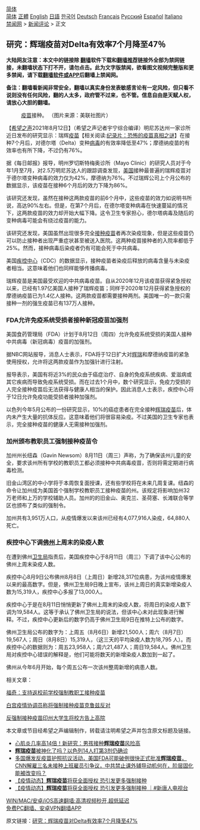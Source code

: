  <!-- 面包屑导航 --> <div class="breadcrumb"><!-- GTranslate: https://gtranslate.io/ -->  <div class="switcher notranslate">  <div class="selected">  <a href="#" onclick="return false;"> 简体</a>  </div>  <div class="option">  <a href="https://www.bannedbook.org" onclick="doGTranslate('zh-CN|zh-CN');jQuery('div.switcher div.selected a').html(jQuery(this).html());return false;" title="简体中文" class="nturl selected"> 简体</a>  <a href="https://www.bannedbook.org/zh-tw/" onclick="doGTranslate('zh-CN|zh-TW');jQuery('div.switcher div.selected a').html(jQuery(this).html());return false;" title="繁體中文" class="nturl"> 正體</a>  <a href="https://www.bannedbook.org/en/" onclick="doGTranslate('zh-CN|en');jQuery('div.switcher div.selected a').html(jQuery(this).html());return false;" title="English" class="nturl"> English</a>  <a href="https://www.bannedbook.org/ja/" onclick="doGTranslate('zh-CN|ja');jQuery('div.switcher div.selected a').html(jQuery(this).html());return false;" title="日本語" class="nturl"> 日語</a>  <a href="https://www.bannedbook.org/ko/" onclick="doGTranslate('zh-CN|ko');jQuery('div.switcher div.selected a').html(jQuery(this).html());return false;" title="한국어" class="nturl"> 한국어</a>  <a href="https://www.bannedbook.org/de/" onclick="doGTranslate('zh-CN|de');jQuery('div.switcher div.selected a').html(jQuery(this).html());return false;" title="Deutsch" class="nturl"> Deutsch</a>  <a href="https://www.bannedbook.org/fr/" onclick="doGTranslate('zh-CN|fr');jQuery('div.switcher div.selected a').html(jQuery(this).html());return false;" title="Français" class="nturl"> Français</a>  <a href="https://www.bannedbook.org/ru/" onclick="doGTranslate('zh-CN|ru');jQuery('div.switcher div.selected a').html(jQuery(this).html());return false;" title="Русский" class="nturl"> Русский</a>  <a href="https://www.bannedbook.org/es/" onclick="doGTranslate('zh-CN|es');jQuery('div.switcher div.selected a').html(jQuery(this).html());return false;" title="Español" class="nturl"> Español</a>  <a href="https://www.bannedbook.org/it/" onclick="doGTranslate('zh-CN|it');jQuery('div.switcher div.selected a').html(jQuery(this).html());return false;" title="Italiano" class="nturl"> Italiano</a>  </div>  </div>      <div class='breadcrumb-sub'><!-- Breadcrumb NavXT 6.3.0 --> <a href="https://www.bannedbook.org/" class="home">禁闻网</a> &gt; <a href="https://www.bannedbook.org/bnews/comments/" class="category">新闻评论</a> &gt; 正文</div></div><h2>研究：辉瑞疫苗对Delta有效率7个月降至47％</h2> <p class="notice"><b>大陆网友注意：本文中的链接除 <a href="https://github.com/bannedbook/fanqiang" >翻墙</a>软件下载和<a href="https://github.com/killgcd/justmysocks/blob/master/README.md">翻墙推荐</a>链接外全部为禁网链接，未翻墙状态下打不开，请勿点击。此为文字版禁闻，欲看图文视频完整版和更多禁闻，请下载<a href="https://github.com/bannedbook/fanqiang">翻墙软件或APP</a>后翻墙上禁闻网。</p><p>备注：翻墙看新闻非常安全，翻墙以真实身份发表敏感言论有一定风险，但只看不说则没有任何风险，翻的人太多，政府管不过来，也不管。信息自由是天赋人权，请放心大胆的翻墙。</b></p>  <div class="entry"> <figure> <p><figcaption><a href="https://www.bannedbook.org/bnews/tag/%e7%96%ab%e8%8b%97/" class="st_tag internal_tag" rel="tag" title="标签 疫苗 下的日志">疫苗</a>接种。 （图片来源：美联社图片）</figcaption></figure> <p>【<span class='wp_keywordlink_affiliate'><a href="https://www.soundofhope.org" title="希望之声" target="_blank">希望之声</a></span>2021年8月12日】（希望之声记者宇宁综合编译）明尼苏达州一家诊所近日发布的研究显示：瑞辉<span class='wp_keywordlink'><a href="https://www.bannedbook.org/bnews/tculture/20160630/551027.html" title="疫苗" target="_blank">疫苗</a></span>【相关阅读:<a href='https://www.bannedbook.org/bnews/topimagenews/20180408/925060.html' target='_blank'>纪录片：恐怖的疫苗真相之谜</a>】在接种7个月后，对德尔塔（Delta）变种<a href="https://www.bannedbook.org/bnews/tag/%e7%97%85%e6%af%92/" class="st_tag internal_tag" rel="tag" title="标签 病毒 下的日志">病毒</a>的有效率降低至47%；摩德纳疫苗的有效率也有所下降，不过仍有76%。</p> <p>据《每日邮报》报导，明州罗切斯特梅奥诊所（Mayo Clinic）的研究人员对于今年1月至7月，对2.5万明尼苏达人的跟踪调查发现，<a href="https://www.bannedbook.org/bnews/tag/%e7%be%8e%e5%9b%bd/" class="st_tag internal_tag" rel="tag" title="标签 美国 下的日志">美国</a>接种最普遍的瑞辉疫苗对于德尔塔变种病毒的效力仅为42%，摩德纳为76%。不过瑞辉公司上个月公布的数据显示，该疫苗在接种6个月后的效力下降为86%。</p> <p>该研究还发现，虽然在接种这两款疫苗的前6个月中，这些疫苗的效力如说明书所说，高达90%左右。但是，在第7个月后，在德尔塔变种病毒在快速蔓延的情况下，这两款疫苗的效力却开始大幅下降。这令卫生专家担心，德尔塔病毒及随后的变种病毒可能会有绕过疫苗的能力。 </p> <p>该研究还发现，美国虽然出现很多完全<a href="https://www.bannedbook.org/bnews/tag/%E6%8E%A5%E7%A7%8D%E7%96%AB%E8%8B%97/" class="st_tag internal_tag" rel="tag" title="标签 接种疫苗 下的日志">接种疫苗</a>者再次染疫现象，但是这些疫苗仍可以防止接种者出现严重症状甚至被送入医院。这两种疫苗接种者的入院率都低于25%。然而，接种病毒后染疫者仍有可能会死于中共病毒。</p> <p>美国<a href="https://www.bannedbook.org/bnews/tag/%E7%96%BE%E6%8E%A7%E4%B8%AD%E5%BF%83/" class="st_tag internal_tag" rel="tag" title="标签 疾控中心 下的日志">疾控中心</a>（CDC）的数据显示，接种疫苗者染疫后释放的病毒含量与未染疫者相当。这意味着他们也同样能够传播病毒。</p> <p>瑞辉疫苗是美国最受欢迎的中共病毒疫苗。自从2020年12月该疫苗获得紧急授权以来，已经有1.97亿美国人接种了瑞辉疫苗；同样于2020年12月获得紧急授权的摩德纳疫苗已为1.4亿人接种。这两款疫苗都需要接种两剂。美国唯一的一款只需接种一剂的强生疫苗已有137万人接种。</p>  <h3>FDA允许免疫系统受损者接种新冠疫苗加强剂</h3> <p>美国食药管理局（FDA）计划于8月12日（周四）允许免疫系统受损的美国人接种中共病毒（新冠病毒）疫苗的加强剂。</p> <p>据NBC网站报导，消息人士表示，FDA将于12日扩大对<a href="https://www.bannedbook.org/bnews/tag/%e8%be%89%e7%91%9e/" class="st_tag internal_tag" rel="tag" title="标签 辉瑞 下的日志">辉瑞</a>和摩德纳疫苗的紧急使用授权，允许将这两款疫苗作为加强针进行注射。</p> <p>报导表示，美国有将近3%的民众由于癌症治疗、自身的免疫系统疾病、爱滋病或其它疾病而导致免疫系统受损。而在过去1个月中，数个研究显示，免疫力受损的人完全接种疫苗后无法获得与健康人相当的保护。因此消息人士表示，疾控中心将于12日允许免疫功能受损者接种加强剂。</p> <p>以色列今年5月公布的一份研究显示，10%的癌症患者在完全接种<a href="https://www.bannedbook.org/bnews/tag/%e8%be%89%e7%91%9e%e7%96%ab%e8%8b%97/" class="st_tag internal_tag" rel="tag" title="标签 辉瑞疫苗 下的日志">辉瑞疫苗</a>后，体内未产生大量的抗体反应。这意味着他们将很容易染疫。不过美国的卫生专家也表示，完全接种疫苗的健康人无需接种加强剂。</p> <h3>加州颁布教职员工强制接种疫苗令</h3> <p>加州州长纽森（Gavin Newsom）8月11日（周三）声称，为了确保该州儿童的安全，要求该州所有学校的教职员工都必须接种中共病毒疫苗，否则将需定期进行病毒检测。</p> <p>旧金山湾区的中小学将于本周恢复面授课，还有些学校将在未来几周复课。纽森的命令让加州成为美国首个强制学校教职员工接种疫苗的州。该规定将影响加州32万老师和上万的学校辅助人员。加州的的旧金山、奥克兰、圣荷塞、长滩联合等学区也颁布了类似的强制令。</p>  <p>加州共有3,951万人口，从疫情爆发以来该州已经有4,077,916人染疫，64,880人死亡。</p> <h3>疾控中心下调<a href="https://www.bannedbook.org/bnews/tag/%e4%bd%9b%e5%b7%9e/" class="st_tag internal_tag" rel="tag" title="标签 佛州 下的日志">佛州</a>上周末的染疫人数</h3> <p>在遭到佛州<a href="https://www.bannedbook.org/bnews/tag/%E5%8D%AB%E7%94%9F%E5%B1%80/" class="st_tag internal_tag" rel="tag" title="标签 卫生局 下的日志">卫生局</a>指责后，美国疾控中心于8月11日（周三）下调了该中心公布的佛州上周末染疫人数。</p> <p>疾控中心8月9日公布佛州8月8日（上周日）新增28,317位病患，为该州疫情爆发以来的最高数字。但是，佛州卫生局9日晚上宣布，该州上周日的真实新增染疫人数为15,319人，疾控中心多报了13,000人。</p> <p>疾控中心于是在8月11日悄悄更新了佛州上周末的染疫人数，将周日的染疫人数下调为19,584人。这等于承认了佛州卫生局的说法，但该中心未对此现象进行解释。不过，疾控中心更新后的数字仍高于佛州卫生局9日在推特上公布的数字。</p> <p>佛州卫生局公布的数字为：上周五（8月6日）新增21,500人；周六（8月7日）19,567人；周日（8月8日）15,319人，（这三天的平均染疫人数为18,795 人）。而疾控中心的数据则为：周五23,958人；周六21,487人；周日19,584人。佛州卫生局对疾控中心错误的解释是，他们可能将数天的新增染疫人数加到一起了。</p> <p>佛州从今年6月开始，每个周五公布一次该州整周新增的病患人数。</p>  <p>相关文章：</p> <p><a data-ved="2ahUKEwjKvbDF6aryAhWh7HMBHf3-DXIQFnoECAIQAQ" href="https://www.soundofhope.org/post/534173" ping="/url?sa=t&amp;source=web&amp;rct=j&amp;url=https://www.soundofhope.org/post/534173&amp;ved=2ahUKEwjKvbDF6aryAhWh7HMBHf3-DXIQFnoECAIQAQ">福奇：支持返校前学校强制教职工接种疫苗</a></p> <p><a data-ved="2ahUKEwi-vfL46KryAhXQ6nMBHXuXCgcQFnoECAIQAQ" href="https://www.soundofhope.org/post/532040?lang=b5" ping="/url?sa=t&amp;source=web&amp;rct=j&amp;url=https://www.soundofhope.org/post/532040%3Flang%3Db5&amp;ved=2ahUKEwi-vfL46KryAhXQ6nMBHXuXCgcQFnoECAIQAQ">白宫疫情协调员称将强制接种疫苗克鲁兹反对</a></p> <p><a data-ved="2ahUKEwi5_Yqj6aryAhVIILcAHd8_Cq4QFnoECAIQAQ" href="https://www.soundofhope.org/post/533123?lang=b5" ping="/url?sa=t&amp;source=web&amp;rct=j&amp;url=https://www.soundofhope.org/post/533123%3Flang%3Db5&amp;ved=2ahUKEwi5_Yqj6aryAhVIILcAHd8_Cq4QFnoECAIQAQ">反强制接种疫苗印州大学生将校方告上高院</a></p> <p>本文章或节目经希望之声编辑制作，转载请注明希望之声并包含原文标题及链接。 </p> <ul class='op-related-articles' title='相关阅读'> <li><a href='https://www.bannedbook.org/bnews/topimagenews/20210812/1604658.html' target='_blank'>心肌炎几率高14倍！新研究：男孩接种<b>辉瑞疫苗</b>风险高</a></li> <li><a href='https://www.bannedbook.org/bnews/cnnews/20210811/1604048.html' target='_blank'><b>辉瑞疫苗</b>被神化了吗？以色列14人打第3剂仍确诊</a></li> <li><a href='https://www.bannedbook.org/bnews/bannedvideo/20210808/1602346.html' target='_blank'>多国爆发反疫苗护照抗议活动，美国FDA可能破例很快正式批准<b>辉瑞疫苗</b>，CNN解雇三名未接种上班雇员引争议，中共禁止课外辅导动机何在，阶层固化能被改变吗？</a></li> <li><a href='https://www.bannedbook.org/bnews/taiwannews/20210806/1601217.html' target='_blank'>【疫情动态】<b>辉瑞疫苗</b>将获全面授权 恐引发更多强制接种</a></li> <li><a href='https://www.bannedbook.org/bnews/bannedvideo/20210805/1600688.html' target='_blank'>【疫情动态】<b>辉瑞疫苗</b>将获全面授权 恐引发更多强制接种 ｜#新唐人电视台</a></li> </ul> <p class="texttj"> <a href="https://github.com/bannedbook/fanqiang/wiki/V2ray%E6%9C%BA%E5%9C%BA" target="_blank">WIN/MAC/安卓/iOS高速翻墙:高清视频秒开,超低延迟</a><br/> <a href="https://github.com/bannedbook/fanqiang/wiki/%E7%A6%81%E9%97%BB%E7%BD%91%E5%AE%89%E5%8D%93%E7%BF%BB%E5%A2%99%E6%96%B0%E9%97%BBAPP" target="_blank">免费PC翻墙、安卓VPN翻墙APP</a></p> <p>原文链接：<a class="src_link"  href="https://www.soundofhope.org/post/534593" target="_blank">研究：辉瑞疫苗对Delta有效率7个月降至47%</a></p><a name='sharetosocial'></a>  <div style="margin-bottom:5px;padding-bottom:5px;clear:both"> <div id="archive-pix-1" class="banner-ads"> <!-- AuctionX Display platform tag START --> <div id="26318x728x90x621x_ADSLOT2" clicktrack="%%CLICK_URL_ESC%%"></div> <!-- AuctionX Display platform tag END --> </div> <div id="archive-pix-2" class="banner-ads"> <!-- AuctionX Display platform tag START --> <div id="26315x300x250x621x_ADSLOT2" clicktrack="%%CLICK_URL_ESC%%"></div> <!-- AuctionX Display platform tag END --> </div> </div>  <div id="archive-pix-1" class="banner-ads"> <!-- AuctionX Display platform tag START --> <div id="26318x728x90x621x_ADSLOT3" clicktrack="%%CLICK_URL_ESC%%"></div> <!-- AuctionX Display platform tag END --> </div> </div><!--END ENTRY--> 